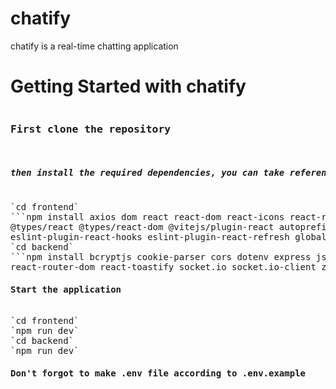 # chatify
chatify is a real-time chatting application
# Getting Started with chatify
<pre>
<h3>First clone the repository</h3>
<h5>then install the required dependencies, you can take reference from below code or package.json file</h5>
`cd frontend` 
```npm install axios dom react react-dom react-icons react-router-dom react-toastify router zustand @eslint/js 
@types/react @types/react-dom @vitejs/plugin-react autoprefixer daisyui eslint eslint-plugin-react 
eslint-plugin-react-hooks eslint-plugin-react-refresh globals postcss tailwindcss vite``` 
`cd backend`
```npm install bcryptjs cookie-parser cors dotenv express jsonwebtoken mongoose nodemon react-dom react-icons 
react-router-dom react-toastify socket.io socket.io-client zustand```
<h4>Start the application</h4>
`cd frontend`
`npm run dev`
`cd backend`
`npm run dev`
<h4>Don't forgot to make .env file according to .env.example</h4></pre>
